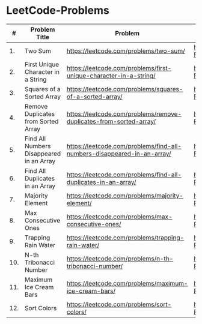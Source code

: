 # LeetCode-Problems
| # | Problem Title | Problem | Solution |
| ---| --- | --- | --- |
| 1. | Two Sum | https://leetcode.com/problems/two-sum/ | https://github.com/ayushkumar0207/LeetCode-Problems/blob/main/TwoSum.java |
| 2. | First Unique Character in a String | https://leetcode.com/problems/first-unique-character-in-a-string/| https://github.com/ayushkumar0207/LeetCode-Problems/blob/main/firstUniqueCharacter.java |
| 3. | Squares of a Sorted Array | https://leetcode.com/problems/squares-of-a-sorted-array/ | https://github.com/ayushkumar0207/LeetCode-Problems/blob/main/squareOfASortedArray.java |
| 4. | Remove Duplicates from Sorted Array | https://leetcode.com/problems/remove-duplicates-from-sorted-array/ | https://github.com/ayushkumar0207/LeetCode-Problems/blob/main/removeDuplicatesformSortedArray.java |
| 5. | Find All Numbers Disappeared in an Array | https://leetcode.com/problems/find-all-numbers-disappeared-in-an-array/ | https://github.com/ayushkumar0207/LeetCode-Problems/blob/main/disappearingNumbersInArray.java |
| 6. | Find All Duplicates in an Array | https://leetcode.com/problems/find-all-duplicates-in-an-array/ | https://github.com/ayushkumar0207/LeetCode-Problems/blob/main/allDuplicatesInArray.java |
| 7. | Majority Element | https://leetcode.com/problems/majority-element/ | https://github.com/ayushkumar0207/LeetCode-Problems/blob/main/MajorityElement.java |
| 8. | Max Consecutive Ones | https://leetcode.com/problems/max-consecutive-ones/ | https://github.com/ayushkumar0207/LeetCode-Problems/blob/main/maxConsecutiveOnes.java |
| 9. | Trapping Rain Water | https://leetcode.com/problems/trapping-rain-water/ | https://github.com/ayushkumar0207/LeetCode-Problems/blob/main/trappingRainWater.java |
| 10. | N-th Tribonacci Number | https://leetcode.com/problems/n-th-tribonacci-number/ | https://github.com/ayushkumar0207/LeetCode-Problems/blob/main/tribonacciNumber.java |
| 11. | Maximum Ice Cream Bars | https://leetcode.com/problems/maximum-ice-cream-bars/ | https://github.com/ayushkumar0207/LeetCode-Problems/blob/main/MaximumIceCreamBars.java |
| 12. | Sort Colors | https://leetcode.com/problems/sort-colors/ | https://github.com/ayushkumar0207/LeetCode-Problems/blob/main/SortColors.java |
